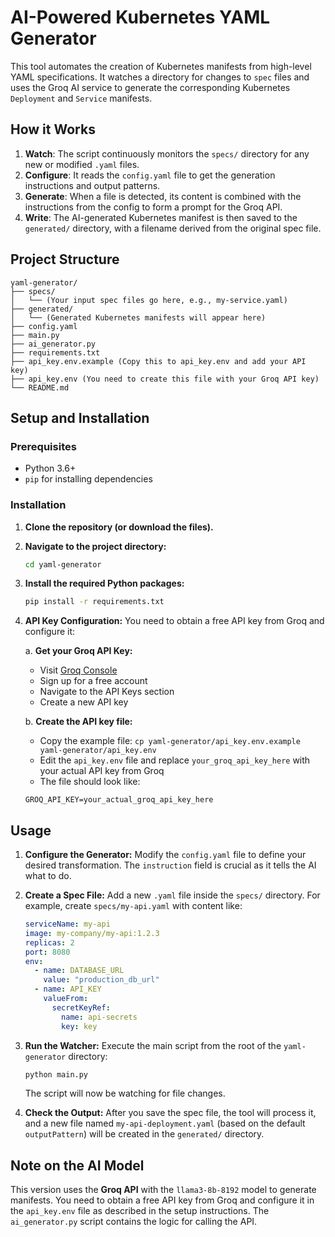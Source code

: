 # AI-Powered Kubernetes YAML Generator

This tool automates the creation of Kubernetes manifests from high-level YAML specifications. It watches a directory for changes to `spec` files and uses the Groq AI service to generate the corresponding Kubernetes `Deployment` and `Service` manifests.

## How it Works

1.  **Watch**: The script continuously monitors the `specs/` directory for any new or modified `.yaml` files.
2.  **Configure**: It reads the `config.yaml` file to get the generation instructions and output patterns.
3.  **Generate**: When a file is detected, its content is combined with the instructions from the config to form a prompt for the Groq API.
4.  **Write**: The AI-generated Kubernetes manifest is then saved to the `generated/` directory, with a filename derived from the original spec file.

## Project Structure

```
yaml-generator/
├── specs/
│   └── (Your input spec files go here, e.g., my-service.yaml)
├── generated/
│   └── (Generated Kubernetes manifests will appear here)
├── config.yaml
├── main.py
├── ai_generator.py
├── requirements.txt
├── api_key.env.example (Copy this to api_key.env and add your API key)
├── api_key.env (You need to create this file with your Groq API key)
└── README.md
```

## Setup and Installation

### Prerequisites

-   Python 3.6+
-   `pip` for installing dependencies

### Installation

1.  **Clone the repository (or download the files).**

2.  **Navigate to the project directory:**
    ```bash
    cd yaml-generator
    ```

3.  **Install the required Python packages:**
    ```bash
    pip install -r requirements.txt
    ```

4.  **API Key Configuration:**
    You need to obtain a free API key from Groq and configure it:
    
    a. **Get your Groq API Key:**
       - Visit [Groq Console](https://console.groq.com/)
       - Sign up for a free account
       - Navigate to the API Keys section
       - Create a new API key
    
    b. **Create the API key file:**
       - Copy the example file: `cp yaml-generator/api_key.env.example yaml-generator/api_key.env`
       - Edit the `api_key.env` file and replace `your_groq_api_key_here` with your actual API key from Groq
       - The file should look like:
       ```
       GROQ_API_KEY=your_actual_groq_api_key_here
       ```

## Usage

1.  **Configure the Generator:**
    Modify the `config.yaml` file to define your desired transformation. The `instruction` field is crucial as it tells the AI what to do.

2.  **Create a Spec File:**
    Add a new `.yaml` file inside the `specs/` directory. For example, create `specs/my-api.yaml` with content like:
    ```yaml
    serviceName: my-api
    image: my-company/my-api:1.2.3
    replicas: 2
    port: 8080
    env:
      - name: DATABASE_URL
        value: "production_db_url"
      - name: API_KEY
        valueFrom:
          secretKeyRef:
            name: api-secrets
            key: key
    ```

3.  **Run the Watcher:**
    Execute the main script from the root of the `yaml-generator` directory:
    ```bash
    python main.py
    ```
    The script will now be watching for file changes.

4.  **Check the Output:**
    After you save the spec file, the tool will process it, and a new file named `my-api-deployment.yaml` (based on the default `outputPattern`) will be created in the `generated/` directory.

## Note on the AI Model

This version uses the **Groq API** with the `llama3-8b-8192` model to generate manifests. You need to obtain a free API key from Groq and configure it in the `api_key.env` file as described in the setup instructions. The `ai_generator.py` script contains the logic for calling the API.
